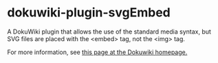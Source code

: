 # dokuwiki-plugin-svgEmbed
A DokuWiki plugin that allows the use of the standard media syntax, but SVG files are placed with the &lt;embed> tag, not the &lt;img> tag.

For more information, see [this page at the Dokuwiki homepage.](https://www.dokuwiki.org/plugin:svgembed)
